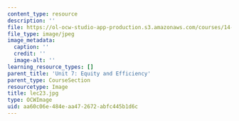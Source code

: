 ```yaml
---
content_type: resource
description: ''
file: https://ol-ocw-studio-app-production.s3.amazonaws.com/courses/14-01sc-principles-of-microeconomics-fall-2011/aa60c06e484eaa472672abfc445b1d6c_lec23.jpg
file_type: image/jpeg
image_metadata:
  caption: ''
  credit: ''
  image-alt: ''
learning_resource_types: []
parent_title: 'Unit 7: Equity and Efficiency'
parent_type: CourseSection
resourcetype: Image
title: lec23.jpg
type: OCWImage
uid: aa60c06e-484e-aa47-2672-abfc445b1d6c
---
```

